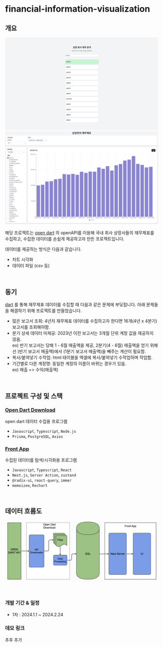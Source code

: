 # financial-information-visualization

## 개요

![회사 검색](./assets/search-full.png)
![재무제표 시각화](./assets/visualization.png)

해당 프로젝트는 [open dart](https://opendart.fss.or.kr/) 의 openAPI를 이용해 국내 회사 상장사들의 재무제표를 수집하고, 수집한 데이터를 손쉽게 제공하고자 만든 프로젝트입니다.

데이터를 제공하는 방식은 다음과 같습니다.

- 차트 시각화
- 데이터 파일 (csv 등)

<br/>

## 동기

[dart](https://dart.fss.or.kr/) 를 통해 재무제표 데이터를 수집할 때 다음과 같은 문제에 부딪힙니다. 아래 문제들을 해결하기 위해 프로젝트를 만들었습니다.

- 많은 보고서 조회: 4년치 재무제표 데이터를 수집하고자 한다면 16개(4년 x 4분기) 보고서를 조회해야함.
- 분기 상세 데이터 미제공: 2023년 이전 보고서는 3개월 단위 계정 값을 제공하지 않음.  
   ex) 반기 보고서는 당해 1 - 6월 매출액을 제공, 2분기(4 - 6월) 매출액을 얻기 위해선 (반기 보고서 매출액)에서 (1분기 보고서 매출액)을 빼주는 계산이 필요함.
- 복사/붙여넣기 수작업: html 테이블을 엑셀에 복사/붙여넣기 수작업하며 작업함.
- 기간별로 다른 계정명: 동일한 계정의 이름이 바뀌는 경우가 있음.  
   ex) 매출 => 수익(매출액)

<br/>

## 프로젝트 구성 및 스택

### [Open Dart Download](./open-dart-download/README.md)

open dart 데이터 수집용 프로그램

- `Javascript`, `Typescript`, `Node.js`
- `Prisma`, `PostgreSQL`, `Axios`

### [Front App](./front-app//README.md)

수집된 데이터를 탐색/시각화용 프로그램

- `Javascript`, `Typescript`, `React`
- `Next.js`, `Server Action`, `zustand`
- `@radix-ui`, `react-query`, `immer`
- `memoizee`, `Rechart`

<br/>

## 데이터 흐름도

![데이터 흐름도](./assets/data-flow-chart.jpeg)

<br/>

### 개발 기간 & 일정

- 1차 : 2024.1.1 ~ 2024.2.24

### 데모 링크

추후 추가
